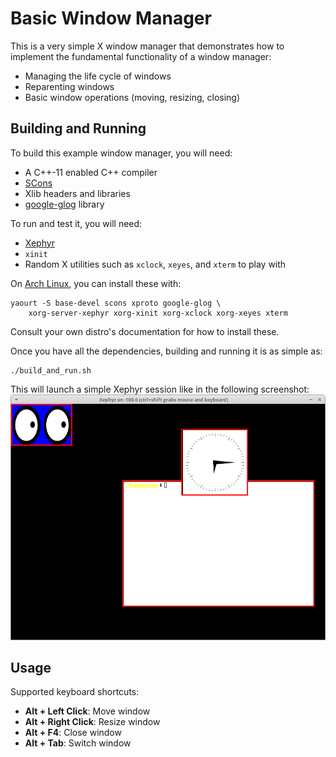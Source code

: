Basic Window Manager
====================

This is a very simple X window manager that demonstrates how to implement the
fundamental functionality of a window manager:

  * Managing the life cycle of windows
  * Reparenting windows
  * Basic window operations (moving, resizing, closing)


Building and Running
--------------------

To build this example window manager, you will need:

* A C++-11 enabled C++ compiler
* [SCons](http://www.scons.org/)
* Xlib headers and libraries
* [google-glog](https://code.google.com/p/google-glog/) library

To run and test it, you will need:

* [Xephyr](https://code.google.com/p/google-glog/)
* `xinit`
* Random X utilities such as `xclock`, `xeyes`, and `xterm` to play with

On [Arch Linux](http://www.archlinux.org), you can install these with:

    yaourt -S base-devel scons xproto google-glog \
        xorg-server-xephyr xorg-xinit xorg-xclock xorg-xeyes xterm

Consult your own distro's documentation for how to install these.

Once you have all the dependencies, building and running it is as simple as:

    ./build_and_run.sh

This will launch a simple Xephyr session like in the following screenshot:
![Screenshot](basic_wm_screenshot.png)


Usage
-----

Supported keyboard shortcuts:

* **Alt + Left Click**: Move window
* **Alt + Right Click**: Resize window
* **Alt + F4**: Close window
* **Alt + Tab**: Switch window

